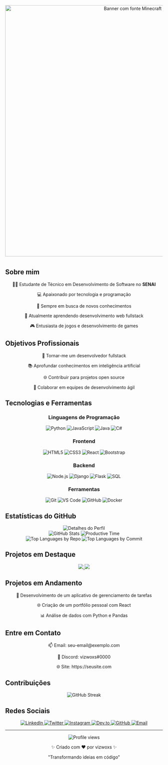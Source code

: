 

<div align="center">
  <img src="https://fontmeme.com/permalink/240522/c5c9c8f5f7ad2f3b64f1f355178589f9.png" alt="Banner com fonte Minecraft" width="800"/>
  <br>
  <img src="https://img.shields.io/badge/-%23452e7a?style=for-the-badge" width="800" height="8"/>
</div>

## Sobre mim

<div align="center">
  <p>👨‍🎓 Estudante de Técnico em Desenvolvimento de Software no <strong>SENAI</strong></p>
  <p>💻 Apaixonado por tecnologia e programação</p>
  <p>🚀 Sempre em busca de novos conhecimentos</p>
  <p>🌱 Atualmente aprendendo desenvolvimento web fullstack</p>
  <p>🎮 Entusiasta de jogos e desenvolvimento de games</p>
</div>

## Objetivos Profissionais

<div align="center">
  <p>🎯 Tornar-me um desenvolvedor fullstack</p>
  <p>📚 Aprofundar conhecimentos em inteligência artificial</p>
  <p>🌐 Contribuir para projetos open source</p>
  <p>👥 Colaborar em equipes de desenvolvimento ágil</p>
</div>

## Tecnologias e Ferramentas

<div align="center">
  <h3>Linguagens de Programação</h3>
  <img src="https://img.shields.io/badge/Python-452e7a?style=for-the-badge&logo=python&logoColor=white" alt="Python"/>
  <img src="https://img.shields.io/badge/JavaScript-452e7a?style=for-the-badge&logo=javascript&logoColor=white" alt="JavaScript"/>
  <img src="https://img.shields.io/badge/Java-452e7a?style=for-the-badge&logo=java&logoColor=white" alt="Java"/>
  <img src="https://img.shields.io/badge/C%23-452e7a?style=for-the-badge&logo=c-sharp&logoColor=white" alt="C#"/>
  
  <h3>Frontend</h3>
  <img src="https://img.shields.io/badge/HTML5-452e7a?style=for-the-badge&logo=html5&logoColor=white" alt="HTML5"/>
  <img src="https://img.shields.io/badge/CSS3-452e7a?style=for-the-badge&logo=css3&logoColor=white" alt="CSS3"/>
  <img src="https://img.shields.io/badge/React-452e7a?style=for-the-badge&logo=react&logoColor=white" alt="React"/>
  <img src="https://img.shields.io/badge/Bootstrap-452e7a?style=for-the-badge&logo=bootstrap&logoColor=white" alt="Bootstrap"/>
  
  <h3>Backend</h3>
  <img src="https://img.shields.io/badge/Node.js-452e7a?style=for-the-badge&logo=node.js&logoColor=white" alt="Node.js"/>
  <img src="https://img.shields.io/badge/Django-452e7a?style=for-the-badge&logo=django&logoColor=white" alt="Django"/>
  <img src="https://img.shields.io/badge/Flask-452e7a?style=for-the-badge&logo=flask&logoColor=white" alt="Flask"/>
  <img src="https://img.shields.io/badge/SQL-452e7a?style=for-the-badge&logo=mysql&logoColor=white" alt="SQL"/>
  
  <h3>Ferramentas</h3>
  <img src="https://img.shields.io/badge/Git-452e7a?style=for-the-badge&logo=git&logoColor=white" alt="Git"/>
  <img src="https://img.shields.io/badge/VS_Code-452e7a?style=for-the-badge&logo=visual-studio-code&logoColor=white" alt="VS Code"/>
  <img src="https://img.shields.io/badge/GitHub-452e7a?style=for-the-badge&logo=github&logoColor=white" alt="GitHub"/>
  <img src="https://img.shields.io/badge/Docker-452e7a?style=for-the-badge&logo=docker&logoColor=white" alt="Docker"/>
</div>

## Estatísticas do GitHub

<div align="center">
  <img src="http://github-profile-summary-cards.vercel.app/api/cards/profile-details?username=vizwoxs&theme=dracula" alt="Detalhes do Perfil" />
  <br>
  <img src="http://github-profile-summary-cards.vercel.app/api/cards/stats?username=vizwoxs&theme=dracula" alt="GitHub Stats" />
  <img src="http://github-profile-summary-cards.vercel.app/api/cards/productive-time?username=vizwoxs&theme=dracula&utcOffset=-3" alt="Productive Time" />
  <br>
  <img src="http://github-profile-summary-cards.vercel.app/api/cards/repos-per-language?username=vizwoxs&theme=dracula" alt="Top Languages by Repo" />
  <img src="http://github-profile-summary-cards.vercel.app/api/cards/most-commit-language?username=vizwoxs&theme=dracula" alt="Top Languages by Commit" />
</div>

## Projetos em Destaque

<div align="center">
  <a href="https://github.com/vizwoxs/projeto-exemplo">
    <img src="https://github-readme-stats.vercel.app/api/pin/?username=vizwoxs&repo=projeto-exemplo&theme=dracula" />
  </a>
  <a href="https://github.com/vizwoxs/outro-projeto">
    <img src="https://github-readme-stats.vercel.app/api/pin/?username=vizwoxs&repo=outro-projeto&theme=dracula" />
  </a>
</div>

## Projetos em Andamento

<div align="center">
  <p>🔭 Desenvolvimento de um aplicativo de gerenciamento de tarefas</p>
  <p>🌐 Criação de um portfólio pessoal com React</p>
  <p>📊 Análise de dados com Python e Pandas</p>
</div>

## Entre em Contato

<div align="center">
  <p>📫 Email: seu-email@exemplo.com</p>
  <p>💬 Discord: vizwoxs#0000</p>
  <p>🌐 Site: https://seusite.com</p>
</div>

## Contribuições

<div align="center">
  <img src="https://github-readme-streak-stats.herokuapp.com/?user=vizwoxs&theme=dracula" alt="GitHub Streak" />
</div>

## Redes Sociais

<div align="center">
  <a href="https://www.linkedin.com/in/vizwoxs" target="_blank">
    <img src="https://img.shields.io/badge/LinkedIn-452e7a?style=for-the-badge&logo=linkedin&logoColor=white" alt="LinkedIn"/>
  </a>
  <a href="https://twitter.com/vizwoxs" target="_blank">
    <img src="https://img.shields.io/badge/Twitter-452e7a?style=for-the-badge&logo=twitter&logoColor=white" alt="Twitter"/>
  </a>
  <a href="https://instagram.com/vizwoxs" target="_blank">
    <img src="https://img.shields.io/badge/Instagram-452e7a?style=for-the-badge&logo=instagram&logoColor=white" alt="Instagram"/>
  </a>
  <a href="https://dev.to/vizwoxs" target="_blank">
    <img src="https://img.shields.io/badge/dev.to-452e7a?style=for-the-badge&logo=dev.to&logoColor=white" alt="Dev.to"/>
  </a>
  <a href="https://github.com/vizwoxs" target="_blank">
    <img src="https://img.shields.io/badge/GitHub-452e7a?style=for-the-badge&logo=github&logoColor=white" alt="GitHub"/>
  </a>
  <a href="mailto:seu-email@exemplo.com" target="_blank">
    <img src="https://img.shields.io/badge/Email-452e7a?style=for-the-badge&logo=gmail&logoColor=white" alt="Email"/>
  </a>
</div>

---

<div align="center">
  <img src="https://komarev.com/ghpvc/?username=vizwoxs&color=452e7a&style=flat-square" alt="Profile views"/>
  <br>
  <p>✨ Criado com ❤️ por vizwoxs ✨</p>
  <p>"Transformando ideias em código"</p>
  <br>
  <img src="https://img.shields.io/badge/-%23452e7a?style=for-the-badge" width="800" height="8"/>
</div>
